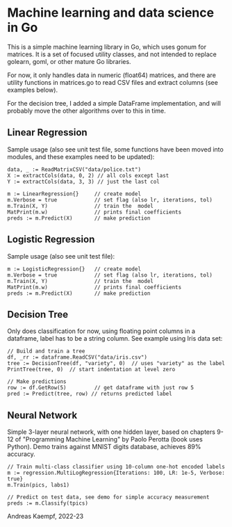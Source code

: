 # Machine learning and data science in Go

This is a simple machine learning library in Go, which uses gonum for matrices.
It is a set of focused utility classes, and not intended to replace golearn,
goml, or other mature Go libraries.

For now, it only handles data in numeric (float64) matrices, and there are utility
functions in matrices.go to read CSV files and extract columns (see examples below).

For the decision tree, I added a simple DataFrame implementation, and will probably
move the other algorithms over to this in time.

## Linear Regression

Sample usage (also see unit test file, some functions have been moved into modules, 
and these examples need to be updated):


    data, _ := ReadMatrixCSV("data/police.txt")
    X := extractCols(data, 0, 2) // all cols except last
    Y := extractCols(data, 3, 3) // just the last col

    m := LinearRegression{}     // create model
    m.Verbose = true            // set flag (also lr, iterations, tol)
    m.Train(X, Y)               // train the  model
    MatPrint(m.w)               // prints final coefficients
    preds := m.Predict(X)       // make prediction

## Logistic Regression

Sample usage (also see unit test file):

    m := LogisticRegression{}   // create model
    m.Verbose = true            // set flag (also lr, iterations, tol)
    m.Train(X, Y)               // train the  model
    MatPrint(m.w)               // prints final coefficients
    preds := m.Predict(X)       // make prediction

## Decision Tree

Only does classification for now, using floating point columns in a dataframe,
label has to be a string column. See example using Iris data set:

    // Build and train a tree
	df, _rr := dataframe.ReadCSV("data/iris.csv")
	tree := DecisionTree(df, "variety", 0)  // uses "variety" as the label
	PrintTree(tree, 0)  // start indentation at level zero

	// Make predictions
    row := df.GetRow(5)         // get dataframe with just row 5
    pred := Predict(tree, row) // returns predicted label

## Neural Network

Simple 3-layer neural network, with one hidden layer, based on chapters 9-12 of
"Programming Machine Learning" by Paolo Perotta (book uses Python). Demo trains
against MNIST digits database, achieves 89% accuracy.


	// Train multi-class classifier using 10-column one-hot encoded labels
	m := regression.MultiLogRegression{Iterations: 100, LR: 1e-5, Verbose: true}
	m.Train(pics, labs1)

	// Predict on test data, see demo for simple accuracy measurement
	preds := m.Classify(tpics)


Andreas Kaempf, 2022-23
